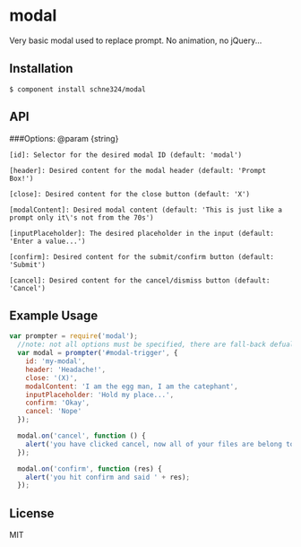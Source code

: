 # modal

  Very basic modal used to replace prompt.  No animation, no jQuery...

## Installation

    $ component install schne324/modal

## API
###Options:
@param {string}

 	[id]: Selector for the desired modal ID (default: 'modal')

 	[header]: Desired content for the modal header (default: 'Prompt Box!')

 	[close]: Desired content for the close button (default: 'X')

 	[modalContent]: Desired modal content (default: 'This is just like a prompt only it\'s not from the 70s')

 	[inputPlaceholder]: The desired placeholder in the input (default: 'Enter a value...')

 	[confirm]: Desired content for the submit/confirm button (default: 'Submit')

 	[cancel]: Desired content for the cancel/dismiss button (default: 'Cancel')

## Example Usage
```javascript
var prompter = require('modal');
  //note: not all options must be specified, there are fall-back defualts
  var modal = prompter('#modal-trigger', {
    id: 'my-modal',
    header: 'Headache!',
    close: '(X)',
    modalContent: 'I am the egg man, I am the catephant',
    inputPlaceholder: 'Hold my place...',
    confirm: 'Okay',
    cancel: 'Nope'
  });

  modal.on('cancel', function () {
    alert('you have clicked cancel, now all of your files are belong to us!');
  });

  modal.on('confirm', function (res) {
    alert('you hit confirm and said ' + res);
  });

```

## License

  MIT
